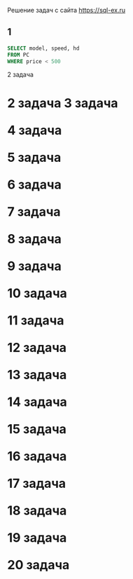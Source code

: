 Решение задач с сайта https://sql-ex.ru

<h2>1<a href="https://sql-ex.ru/learn_exercises.php?LN=1" target="_blank"></a></h2>
 
```sql
SELECT model, speed, hd   
FROM PC
WHERE price < 500
```


2 задача
<h1>2 задача<a href="https://sql-ex.ru/learn_exercises.php?LN=2" target="_blank"></a>
3 задача

4 задача

5 задача

6 задача

7 задача

8 задача

9 задача

10 задача

11 задача

12 задача

13 задача

14 задача

15 задача

16 задача

17 задача

18 задача

19 задача

20 задача
